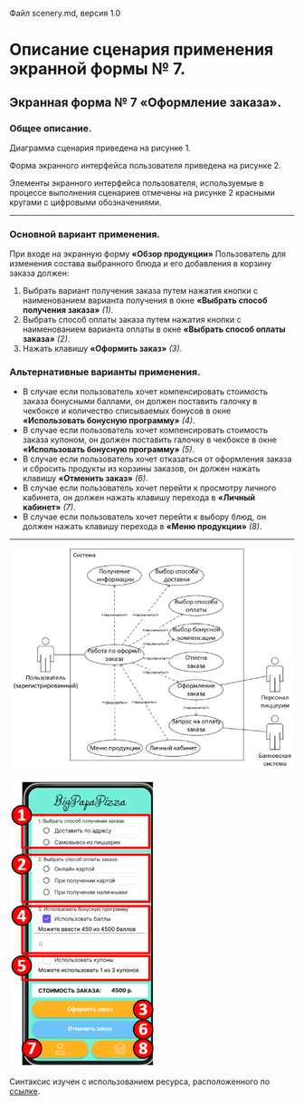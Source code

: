 Файл scenery.md, версия 1.0
# Описание сценария применения экранной формы № 7.
## Экранная форма № 7 «Оформление заказа».
### Общее описание.
Диаграмма сценария приведена на рисунке 1.

Форма экранного интерфейса пользователя приведена на рисунке 2.

Элементы экранного интерфейса пользователя, используемые в процессе выполнения сценариев отмечены на рисунке 2 красными кругами с цифровыми обозначениями.

---

### Основной вариант применения.
При входе на экранную форму **«Обзор продукции»** Пользователь для изменения состава выбранного блюда и его добавления в корзину заказа должен:
1. Выбрать вариант получения заказа путем нажатия кнопки с наименованием варианта получения в окне **«Выбрать способ получения заказа»** *(1)*.
2. Выбрать способ оплаты заказа путем нажатия кнопки с наименованием варианта оплаты в окне **«Выбрать способ оплаты заказа»** *(2)*.
3. Нажать клавишу **«Оформить заказ»** *(3)*.
### Альтернативные варианты применения.
- В случае если пользователь хочет компенсировать стоимость заказа бонусными баллами, он должен поставить галочку в чекбоксе и количество списываемых бонусов в окне **«Использовать бонусную программу»** *(4)*.
- В случае если пользователь хочет компенсировать стоимость заказа купоном, он должен поставить галочку в чекбоксе в окне **«Использовать бонусную программу»** *(5)*.
- В случае если пользователь хочет отказаться от оформления заказа и сбросить продукты из корзины заказов, он должен нажать клавишу **«Отменить заказ»** *(6)*.
- В случае если пользователь хочет перейти к просмотру личного кабинета, он должен нажать клавишу перехода в **«Личный кабинет»** *(7)*.
- В случае если пользователь хочет перейти к выбору блюд, он должен нажать клавишу перехода в **«Меню продукции»** *(8)*.

---

![Рисунок 1  - Диаграмма сценария.](https://github.com/NozdrinKS/module24/blob/master/scenery_diagramm.png)

![Рисунок2  - Форма экранного интерфейса пользователя.](https://github.com/NozdrinKS/module24/blob/master/scenery_ui.png)

Синтаксис изучен с использованием ресурса, расположенного по [ссылке](https://texterra.ru/blog/ischerpyvayushchaya-shpargalka-po-sintaksisu-razmetki-markdown-na-zametku-avtoram-veb-razrabotchikam.html).